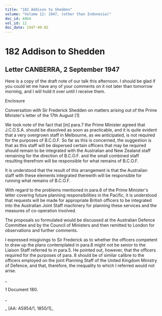 ```yaml
---
title: "182 Addison to Shedden"
volume: "Volume 12: 1947, (other than Indonesia)"
doc_id: 4864
vol_id: 12
doc_date: 1947-09-02
---
```


# 182 Addison to Shedden

## Letter CANBERRA, 2 September 1947

Here is a copy of the draft note of our talk this afternoon. I should be glad if you could let me have any of your comments on it not later than tomorrow morning, and I will hold it over until I receive them.

Enclosure

Conversation with Sir Frederick Shedden on matters arising out of the Prime Minister's letter of the 17th August [1]

We took note of the fact that [in] para.7 the Prime Minister agreed that J.C.O.S.A. should be dissolved as soon as practicable, and it is quite evident that a very overgrown staff in Melbourne, as we anticipated, is not required for the purposes of B.C.O.F. So far as this is concerned, the suggestion is that as this staff will be dispersed certain officers that may be required should remain to be integrated with the Australian and New Zealand staff remaining for the direction of B.C.O.F. and the small combined staff resulting therefrom will be responsible for what remains of B.C.O.F.

It is understood that the result of this arrangement is that the Australian staff with these elements integrated therewith will be responsible for running what remains of B.C.O.F.

With regard to the problems mentioned in para.8 of the Prime Minister's letter covering future planning responsibilities in the Pacific, it is understood that requests will be made for appropriate British officers to be integrated into the Australian Joint Staff machinery for planning these services and the measures of co-operation involved.

The proposals so formulated would be discussed at the Australian Defence Committee and by the Council of Ministers and then remitted to London for observations and further comments.

I expressed misgivings to Sir Frederick as to whether the officers competent to draw up the plans contemplated in para.8 might not be senior to the Liaison Staff referred to in para.5. He pointed out, however, that the officers required for the purposes of para. 8 should be of similar calibre to the officers employed on the joint Planning Staff of the United Kingdom Ministry of Defence, and that, therefore, the inequality to which I referred would not arise.

_

1 Document 180.

_

_ [AA: A5954/1, 1850/1]_
